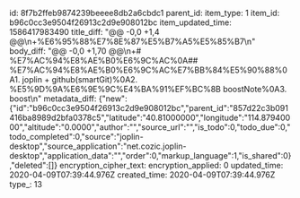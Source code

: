 id: 8f7b2ffeb9874239beeee8db2a6cbdc1
parent_id: 
item_type: 1
item_id: b96c0cc3e9504f26913c2d9e908012bc
item_updated_time: 1586417983490
title_diff: "@@ -0,0 +1,4 @@\n+%E6%95%88%E7%8E%87%E5%B7%A5%E5%85%B7\n"
body_diff: "@@ -0,0 +1,70 @@\n+# %E7%AC%94%E8%AE%B0%E6%9C%AC%0A## %E7%AC%94%E8%AE%B0%E6%9C%AC%E7%BB%84%E5%90%88%0A1. joplin + github(smartGit)%0A2. %E5%9D%9A%E6%9E%9C%E4%BA%91%EF%BC%8B boostNote%0A3. boost\n"
metadata_diff: {"new":{"id":"b96c0cc3e9504f26913c2d9e908012bc","parent_id":"857d22c3b091416ba8989d2bfa0378c5","latitude":"40.81000000","longitude":"114.87940000","altitude":"0.0000","author":"","source_url":"","is_todo":0,"todo_due":0,"todo_completed":0,"source":"joplin-desktop","source_application":"net.cozic.joplin-desktop","application_data":"","order":0,"markup_language":1,"is_shared":0},"deleted":[]}
encryption_cipher_text: 
encryption_applied: 0
updated_time: 2020-04-09T07:39:44.976Z
created_time: 2020-04-09T07:39:44.976Z
type_: 13